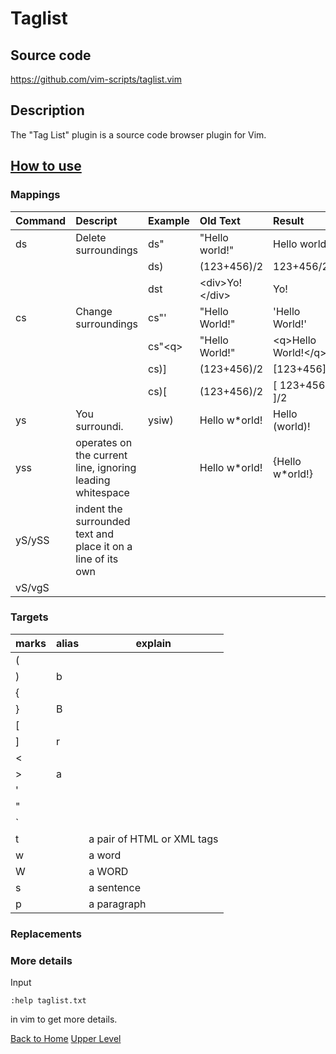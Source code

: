 # Taglist
## Source code
https://github.com/vim-scripts/taglist.vim
## Description
The "Tag List" plugin is a source code browser plugin for Vim.
## [How to use](https://github.com/vim-scripts/taglist.vim)

### Mappings

|Command|Descript|Example|Old Text|Result|
|:------|:-------|:------|:-------|:-----|
|ds|Delete surroundings|ds"|"Hello world!"|Hello world!|
|  |                   |ds)|(123+456)/2|123+456/2|
|  |                   |dst|\<div\>Yo!\</div\>|Yo!|
|cs|Change surroundings|cs"'|"Hello World!"|'Hello World!'|
|  |                   |cs"\<q\>|"Hello World!"|\<q\>Hello World!\</q\>|
|  |                   |cs)]|(123+456)/2|[123+456]/2|
|  |                   |cs)[|(123+456)/2|[ 123+456 ]/2|
|ys|You surroundi.|ysiw)|Hello w\*orld!|Hello (world)!|
|yss|operates on the current line, ignoring leading whitespace| |    Hello w\*orld!|    {Hello w\*orld!}
|yS/ySS|indent the surrounded text and place it on a line of its own|
|vS/vgS|

### Targets

|marks|alias|explain|
|-----|-----|-------|
|(|
|)|b|
|{|
|}|B|
|[|
|]|r
|<|
|>|a|
|'|
|"|
|\`|
|t| |a pair of HTML or XML tags|
|w| |a word|
|W| |a WORD|
|s| |a sentence|
|p| |a paragraph|

### Replacements

### More details
Input 
````
:help taglist.txt
````
in vim to get more details.

[Back to Home](https://husthed.github.io) [Upper Level](/Vim/vim)
